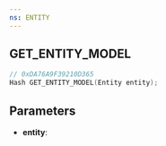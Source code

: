 ```yaml
---
ns: ENTITY
---
```

## GET_ENTITY_MODEL

```c
// 0xDA76A9F39210D365
Hash GET_ENTITY_MODEL(Entity entity);
```

## Parameters
* **entity**:

